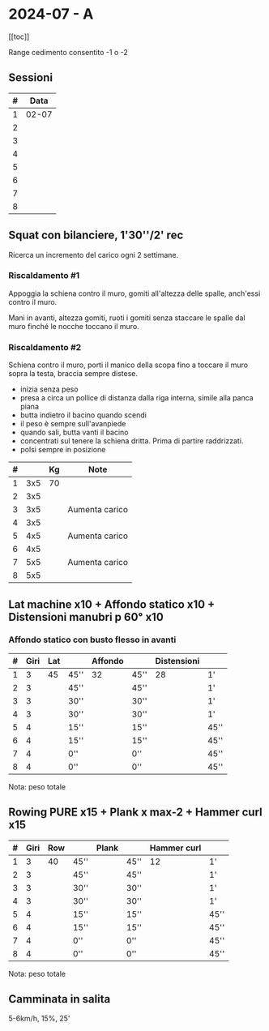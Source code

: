 # 2024-07 - A

[[toc]]

Range cedimento consentito -1 o -2

## Sessioni

| #   | Data  |
| --- | ----- |
| 1   | 02-07 |
| 2   |       |
| 3   |       |
| 4   |       |
| 5   |       |
| 6   |       |
| 7   |       |
| 8   |       |

## Squat con bilanciere, 1'30''/2' rec

Ricerca un incremento del carico ogni 2 settimane.

### Riscaldamento #1

Appoggia la schiena contro il muro, gomiti all'altezza delle spalle, anch'essi contro il muro.

Mani in avanti, altezza gomiti, ruoti i gomiti senza staccare le spalle dal muro finché le nocche toccano il muro.

### Riscaldamento #2

Schiena contro il muro, porti il manico della scopa fino a toccare il muro sopra la testa, braccia sempre distese.


- inizia senza peso
- presa a circa un pollice di distanza dalla riga interna, simile alla panca piana
- butta indietro il bacino quando scendi
- il peso è sempre sull'avanpiede
- quando sali, butta vanti il bacino
- concentrati sul tenere la schiena dritta. Prima di partire raddrizzati.
- polsi sempre in posizione

| #   |     | Kg  | Note           |
| --- | --- | --- | -------------- |
| 1   | 3x5 | 70  |                |
| 2   | 3x5 |     |                |
| 3   | 3x5 |     | Aumenta carico |
| 4   | 3x5 |     |                |
| 5   | 4x5 |     | Aumenta carico |
| 6   | 4x5 |     |                |
| 7   | 5x5 |     | Aumenta carico |
| 8   | 5x5 |     |                |

## Lat machine x10  + Affondo statico x10 + Distensioni manubri p 60° x10

### Affondo statico con busto flesso in avanti

| #   | Giri | Lat |      | Affondo |      | Distensioni |      |
| --- | ---- | --- | ---- | ------- | ---- | ----------- | ---- |
| 1   | 3    | 45  | 45'' | 32      | 45'' | 28          | 1'   |
| 2   | 3    |     | 45'' |         | 45'' |             | 1'   |
| 3   | 3    |     | 30'' |         | 30'' |             | 1'   |
| 4   | 3    |     | 30'' |         | 30'' |             | 1'   |
| 5   | 4    |     | 15'' |         | 15'' |             | 45'' |
| 6   | 4    |     | 15'' |         | 15'' |             | 45'' |
| 7   | 4    |     | 0''  |         | 0''  |             | 45'' |
| 8   | 4    |     | 0''  |         | 0''  |             | 45'' |

Nota: peso totale

## Rowing PURE x15  + Plank x max-2 + Hammer curl x15

| #   | Giri | Row |      | Plank |      | Hammer curl |      |
| --- | ---- | --- | ---- | ----- | ---- | ----------- | ---- |
| 1   | 3    | 40  | 45'' |       | 45'' | 12          | 1'   |
| 2   | 3    |     | 45'' |       | 45'' |             | 1'   |
| 3   | 3    |     | 30'' |       | 30'' |             | 1'   |
| 4   | 3    |     | 30'' |       | 30'' |             | 1'   |
| 5   | 4    |     | 15'' |       | 15'' |             | 45'' |
| 6   | 4    |     | 15'' |       | 15'' |             | 45'' |
| 7   | 4    |     | 0''  |       | 0''  |             | 45'' |
| 8   | 4    |     | 0''  |       | 0''  |             | 45'' |

Nota: peso totale

## Camminata in salita

5-6km/h, 15%, 25'
